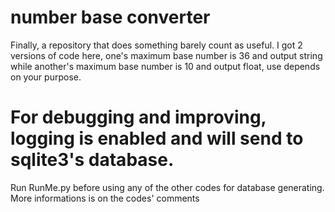 # number base converter
Finally, a repository that does something barely count as useful.
I got 2 versions of code here, one's maximum base number is 36 and output string while another's maximum base number is 10 and output float, 
use depends on your purpose.
# For debugging and improving, logging is enabled and will send to sqlite3's database.
Run RunMe.py before using any of the other codes for database generating. 
More informations is on the codes' comments

